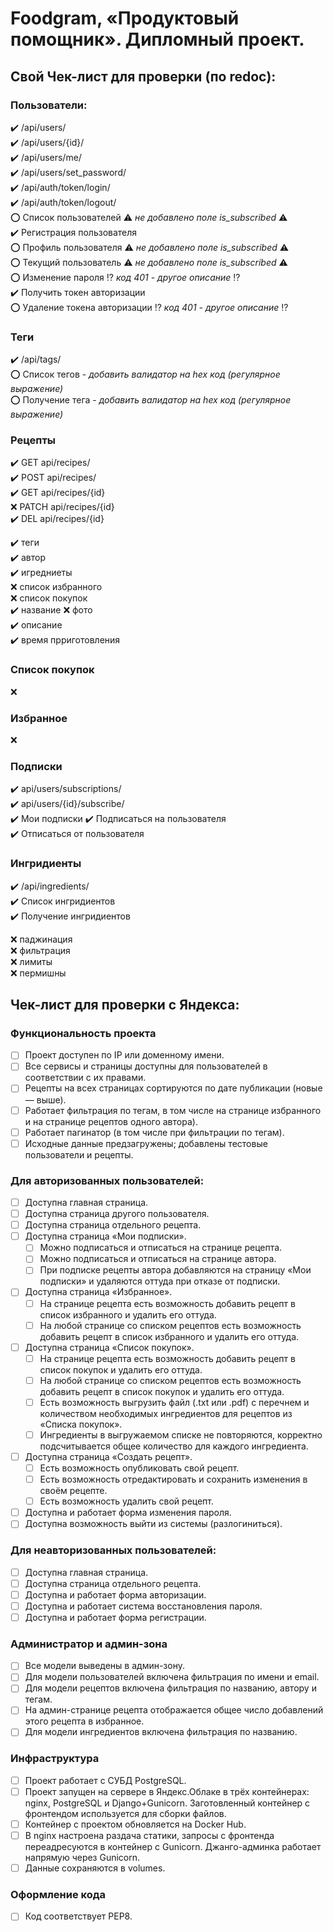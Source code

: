 # Foodgram, «Продуктовый помощник». Дипломный проект.
## Свой Чек-лист для проверки (по redoc):
### Пользователи:
:heavy_check_mark: /api/users/  
:heavy_check_mark: /api/users/{id}/  
:heavy_check_mark: /api/users/me/  
:heavy_check_mark: /api/users/set_password/  
:heavy_check_mark: /api/auth/token/login/  
:heavy_check_mark: /api/auth/token/logout/  
:o: Список пользователей :warning: *не добавлено поле is_subscribed* :warning:  
:heavy_check_mark:  Регистрация пользователя  
:o: Профиль пользователя :warning: *не добавлено поле is_subscribed* :warning:  
:o: Текущий пользователь :warning: *не добавлено поле is_subscribed* :warning:  
:o: Изменение пароля :interrobang: *код 401 - другое описание* :interrobang:  
:heavy_check_mark: Получить токен авторизации  
:o: Удаление токена авторизации :interrobang: *код 401 - другое описание* :interrobang:  

### Теги
:heavy_check_mark: /api/tags/  
:o: Список тегов - *добавить валидатор на hex код (регулярное выражение)*  
:o: Получение тега - *добавить валидатор на hex код (регулярное выражение)*  

### Рецепты
:heavy_check_mark: GET api/recipes/  
:heavy_check_mark: POST api/recipes/   
:heavy_check_mark: GET api/recipes/{id}  
:x:  PATCH api/recipes/{id}  
:heavy_check_mark: DEL api/recipes/{id}  

:heavy_check_mark: теги  
:heavy_check_mark: автор  
:heavy_check_mark: игредниеты  
:x: список избранного  
:x: список покупок  
:heavy_check_mark: название
:x: фото  
:heavy_check_mark: описание  
:heavy_check_mark: время прриготовления  
### Список покупок
:x:
### Избранное
:x:
### Подписки
:heavy_check_mark: api/users/subscriptions/  
:heavy_check_mark: api/users/{id}/subscribe/  
:heavy_check_mark: Мои подписки
:heavy_check_mark: Подписаться на пользователя   
:heavy_check_mark: Отписаться от пользователя  
### Ингридиенты
:heavy_check_mark: /api/ingredients/  
:heavy_check_mark: Список ингридиентов  
:heavy_check_mark: Получение ингридиентов  


:x: паджинация  
:x: фильтрация  
:x: лимиты  
:x: пермишны

## Чек-лист для проверки с Яндекса:
### Функциональность проекта
- [ ] Проект доступен по IP или доменному имени.
- [ ] Все сервисы и страницы доступны для пользователей в соответствии с их правами.
- [ ] Рецепты на всех страницах сортируются по дате публикации (новые — выше).
- [ ] Работает фильтрация по тегам, в том числе на странице избранного и на странице рецептов одного автора).
- [ ] Работает пагинатор (в том числе при фильтрации по тегам).
- [ ] Исходные данные предзагружены; добавлены тестовые пользователи и рецепты.
### Для авторизованных пользователей:
- [ ] Доступна главная страница.
- [ ] Доступна страница другого пользователя.
- [ ] Доступна страница отдельного рецепта.
- [ ] Доступна страница «Мои подписки».
    - [ ] Можно подписаться и отписаться на странице рецепта.
    - [ ] Можно подписаться и отписаться на странице автора.
    - [ ] При подписке рецепты автора добавляются на страницу «Мои подписки» и удаляются оттуда при отказе от подписки.
- [ ] Доступна страница «Избранное».
    - [ ] На странице рецепта есть возможность добавить рецепт в список избранного и удалить его оттуда.
    - [ ] На любой странице со списком рецептов есть возможность добавить рецепт в список избранного и удалить его оттуда.
- [ ] Доступна страница «Список покупок».
    - [ ] На странице рецепта есть возможность добавить рецепт в список покупок и удалить его оттуда.
    - [ ] На любой странице со списком рецептов есть возможность добавить рецепт в список покупок и удалить его оттуда.
    - [ ] Есть возможность выгрузить файл (.txt или .pdf) с перечнем и количеством необходимых ингредиентов для рецептов из «Списка покупок».
    - [ ] Ингредиенты в выгружаемом списке не повторяются, корректно подсчитывается общее количество для каждого ингредиента.
- [ ] Доступна страница «Создать рецепт».
    - [ ] Есть возможность опубликовать свой рецепт.
    - [ ] Есть возможность отредактировать и сохранить изменения в своём рецепте.
    - [ ] Есть возможность удалить свой рецепт.
- [ ] Доступна и работает форма изменения пароля.
- [ ] Доступна возможность выйти из системы (разлогиниться).
### Для неавторизованных пользователей:
- [ ] Доступна главная страница.
- [ ] Доступна страница отдельного рецепта.
- [ ] Доступна и работает форма авторизации.
- [ ] Доступна и работает система восстановления пароля.
- [ ] Доступна и работает форма регистрации.
### Администратор и админ-зона
- [ ] Все модели выведены в админ-зону.
- [ ] Для модели пользователей включена фильтрация по имени и email.
- [ ] Для модели рецептов включена фильтрация по названию, автору и тегам.
- [ ] На админ-странице рецепта отображается общее число добавлений этого рецепта в избранное.
- [ ] Для модели ингредиентов включена фильтрация по названию.
### Инфраструктура
- [ ] Проект работает с СУБД PostgreSQL.
- [ ] Проект запущен на сервере в Яндекс.Облаке в трёх контейнерах: nginx, PostgreSQL и Django+Gunicorn. Заготовленный контейнер с фронтендом используется для сборки файлов.
- [ ] Контейнер с проектом обновляется на Docker Hub.
- [ ] В nginx настроена раздача статики, запросы с фронтенда переадресуются в контейнер с Gunicorn. Джанго-админка работает напрямую через Gunicorn.
- [ ] Данные сохраняются в volumes.
### Оформление кода
- [ ] Код соответствует PEP8.